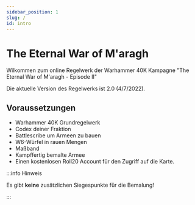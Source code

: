 ```yaml
---
sidebar_position: 1
slug: /
id: intro
---
```


# The Eternal War of M'aragh
Wilkommen zum online Regelwerk der Warhammer 40K Kampagne "The Eternal War of M'aragh - Episode II"

Die aktuelle Version des Regelwerks ist 2.0 (4/7/2022).

## Voraussetzungen

- Warhammer 40K Grundregelwerk
- Codex deiner Fraktion
- Battlescribe um Armeen zu bauen
- W6-Würfel in rauen Mengen
- Maßband
- Kampffertig bemalte Armee 
- Einen kostenlosen Roll20 Account für den Zugriff auf die Karte.

:::info Hinweis

Es gibt **keine** zusätzlichen Siegespunkte für die Bemalung!

:::